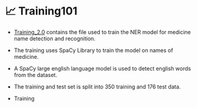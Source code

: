# 📈 Training101

- [Training_2.0](./Training_2.0.ipynb) contains the file used to train the NER model for medicine name detection and recognition.

- The training uses SpaCy Library to train the model on names of medicine.

- A SpaCy large english language model is used to detect english words from the dataset.

- The training and test set is split into 350 training and 176 test data.

- Training 